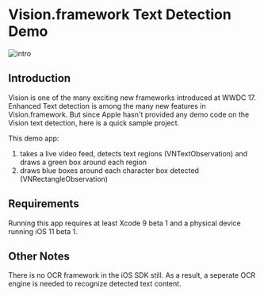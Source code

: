 #  Vision.framework Text Detection Demo

![intro](/demo.gif)

## Introduction
Vision is one of the many exciting new frameworks introduced at WWDC 17. Enhanced Text detection is among the many new features in Vision.framework. But since Apple hasn't provided any demo code on the Vision text detection, here is a quick sample project.

This demo app:
1. takes a live video feed, detects text regions (VNTextObservation) and draws a green box around each region
2. draws blue boxes around each character box detected (VNRectangleObservation)

## Requirements
Running this app requires at least Xcode 9 beta 1 and a physical device running iOS 11 beta 1.

## Other Notes
There is no OCR framework in the iOS SDK still. As a result, a seperate OCR engine is needed to recognize detected text content.
